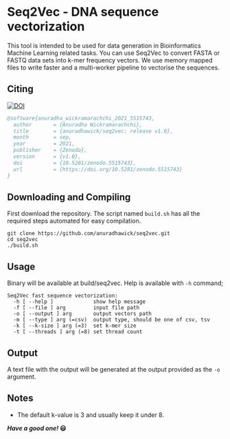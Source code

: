 # Seq2Vec - DNA sequence vectorization

This tool is intended to be used for data generation in Bioinformatics Machine Learning related tasks. You can use Seq2Vec to convert FASTA or FASTQ data sets into k-mer frequency vectors. We use memory mapped files to write faster and a multi-worker pipeline to vectorise the sequences.

## Citing

[![DOI](https://zenodo.org/badge/362989776.svg)](https://zenodo.org/badge/latestdoi/362989776)

```bibtex
@software{anuradha_wickramarachchi_2021_5515743,
  author       = {Anuradha Wickramarachchi},
  title        = {anuradhawick/seq2vec: release v1.0},
  month        = sep,
  year         = 2021,
  publisher    = {Zenodo},
  version      = {v1.0},
  doi          = {10.5281/zenodo.5515743},
  url          = {https://doi.org/10.5281/zenodo.5515743}
}
```


## Downloading and Compiling

First download the repository. The script named `build.sh` has all the required steps automated for easy compilation.

```
git clone https://github.com/anuradhawick/seq2vec.git
cd seq2vec
./build.sh
```

## Usage
Binary will be available at build/seq2vec. Help is available with `-h` command;

```
Seq2Vec fast sequence vectorization:
  -h [ --help ]             show help message
  -f [ --file ] arg         input file path
  -o [ --output ] arg       output vectors path
  -m [ --type ] arg (=csv)  output type, should be one of csv, tsv
  -k [ --k-size ] arg (=3)  set k-mer size
  -t [ --threads ] arg (=8) set thread count
```

## Output

A text file with the output will be generated at the output provided as the `-o` argument.

## Notes

* The default k-value is 3 and usually keep it under 8.
<!-- * The generated output directory will have several `*.txt` files containing the normalized vectors. Each line starts with sequence id (index starts at 1). You can process this output as you like. We provide the helper script `toH5.py` to sort-concatenate these vectors and to create an `H5` files (for ML tasks). Usage is as follows;

```
usage: toH5.py [-h] --seq2vec-outdir SEQ2VEC_OUTDIR --destination-file
               DESTINATION_FILE

This script of Seq2Vec helps you to convert the raw output to H5. Quite
helpful in machine learning work.

optional arguments:
  -h, --help            show this help message and exit
  --seq2vec-outdir SEQ2VEC_OUTDIR, -s2v SEQ2VEC_OUTDIR
                        Output directory of seq2vec containing all the *.txt
                        files.
  --destination-file DESTINATION_FILE, -h5 DESTINATION_FILE
                        Name of the destination h5 file.
```

You can find the vectors inside the `h5` file `vectors` dataset.

* You can also use the `gathered-sorted.txt` inside the **seq2vec** output folder generated by `toH5.py`. Note that each line starts with sequence id (index starts at 1). Dont forget to drop that column (use use it as pandas index).

* In linux use `cut -d' ' -f2- <SEQ2VEC OUTDIR>/gathered-sorted.txt > vectors.txt` to obtain vectors without seq ids. This can later be loaded to numpy as `np.loadtxt("vectors.txt")`. -->


***Have a good one!* 😃**
